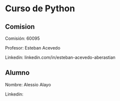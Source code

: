 # Curso de Python

## Comision

Comisión: 60095

Profesor: Esteban Acevedo

Linkedin: linkedin.com/in/esteban-acevedo-aberastian
## Alumno

Nombre: Alessio Alayo

Linkedin: 